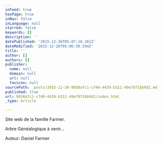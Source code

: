 ```yaml
---
inFeed: true
hasPage: true
inNav: false
inLanguage: null
starred: false
keywords: []
description: ''
datePublished: '2015-12-26T05:07:18.261Z'
dateModified: '2015-12-26T05:06:30.594Z'
title: ''
author: []
authors: []
publisher:
  name: null
  domain: null
  url: null
  favicon: null
sourcePath: _posts/2015-12-26-9038a7c1-c740-4439-b311-49e78f1bb9d2.md
published: true
url: 9038a7c1-c740-4439-b311-49e78f1bb9d2/index.html
_type: Article

---
```

Site web de la famille Farmer.

Arbre Généalogique à venir...

Auteur: Daniel Farmer
